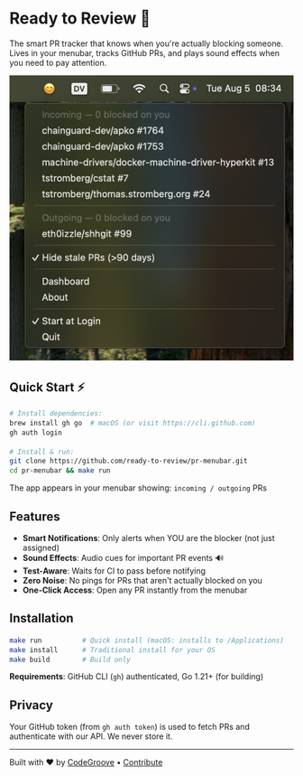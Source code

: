 # Ready to Review 🎯

The smart PR tracker that knows when you're actually blocking someone. Lives in your menubar, tracks GitHub PRs, and plays sound effects when you need to pay attention.

![PR Menubar Screenshot](media/screenshot.png)

## Quick Start ⚡

```bash
# Install dependencies:
brew install gh go  # macOS (or visit https://cli.github.com)
gh auth login

# Install & run:
git clone https://github.com/ready-to-review/pr-menubar.git
cd pr-menubar && make run
```

The app appears in your menubar showing: `incoming / outgoing` PRs

## Features

- **Smart Notifications**: Only alerts when YOU are the blocker (not just assigned)
- **Sound Effects**: Audio cues for important PR events 🔊
- **Test-Aware**: Waits for CI to pass before notifying
- **Zero Noise**: No pings for PRs that aren't actually blocked on you
- **One-Click Access**: Open any PR instantly from the menubar

## Installation

```bash
make run          # Quick install (macOS: installs to /Applications)
make install      # Traditional install for your OS
make build        # Build only
```

**Requirements**: GitHub CLI (`gh`) authenticated, Go 1.21+ (for building)

## Privacy

Your GitHub token (from `gh auth token`) is used to fetch PRs and authenticate with our API. We never store it.

---

Built with ❤️ by [CodeGroove](https://codegroove.dev/products/) • [Contribute](https://github.com/ready-to-review/pr-menubar)
